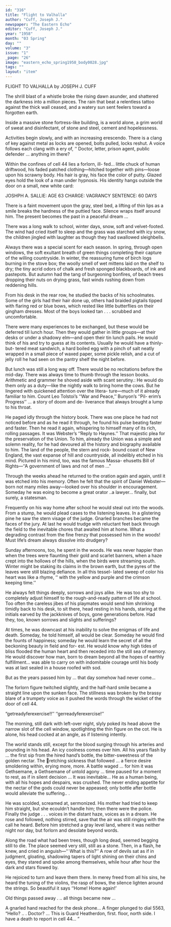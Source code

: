 ```yaml
---
id: "316"
title: "Flight to Valhalla"
author: "Cuff, Joseph J."
newspaper: "The Eastern Echo"
editor: "Cuff, Joseph J."
year: "1958"
month: "03 Spring"
day: ""
volume: "3"
issue: "1"
_page: "26"
image: "eastern_echo_spring1958_body0028.jpg"
tags: ""
layout: "item"
---
```

FLIGHT TO VALHALLA
by JOSEPH J. CUFF

The shrill blast of a whistle broke the rising dawn
asunder, and shattered the darkness into a
million pieces. The rain that beat a relentless tattoo
against the thick wall ceased, and a watery sun sent
feelers toward a forgotten earth.

Inside a massive stone fortress-like building, is
a world alone, a grim world of sweat and disinfectant,
of stone and steel, cement and hopelessness.

Activities begin slowly, and with an increasing
erescendo. There is a clang of key against metal
as locks are opened, bolts pulled, locks reshut. A
voice follows each clang with a ery of, ‘‘ Doctor,
letter, prison agent, public defender ... anything
im there?

Within the confines of cell 44 lies a forlorn, ill-
fed... little chuck of human driftwood, his faded
patched clothing—hitched together with pins—loose
upon his scrawny body. His hair is gray, his face
the color of putty. Glazed eyes hold the look of a
man under hypnosis. His identity hangs outside
the door on a small, new white card:

JOSHPH A. SALLIE: AGE 63
CHARGE: VAGRANCY
SENTENCE: 60 DAYS

There is a faint movement upon the gray, steel
bed, a lifting of thin lips as a smile breaks the
hardness of the puttied face. Silence wraps itself
around him. The present becomes the past in a
peaceful dream ...

There was a long walk to school, winter days,
snow, soft and velvet-footed. The wind had cried
itself to sleep and the grass was starched with icy
snow, the children jingled with laughter as though
they had swallowed sleighbells.

Always there was a special scent for each season.
In spring, through open windows, the soft exultant
breath of green things completing their capture of
the willing countryside. In winter, the reassuring
fume of birch logs burning in the stove box; the
woolly smell of wet mittens laid on the shelf to dry;
the tiny acrid odors of chalk and fresh sponged
blackboards, of ink and pastepots. But autumn had
the tang of burgeoning bonfires, of beach trees
dropping their nuts on drying grass, fast winds
rushing down from reddening hills.

From his desk in the rear row, he studied the
backs of his schoolmates. Some of the girls had their
hair done up, others had braided pigtails tipped with
flaring red or blue bows, which rested like little
butterflies on their gingham dresses. Most of the
boys looked tan . . . scrubbed and uncomfortable.

There were many experiences to be exchanged,
but these would be deferred till lunch hour. Then
they would gather in little groups—at their desks
or under a shadowy elm—and open their tin lunch
pails. He would think of his and try to guess at
its contents. Usually he would have a thinly-but-
tered meat sandwich, a hard boiled egg with a pinch
of salt neatly wrapped in a small piece of waxed
paper, some pickle relish, and a cut of jelly roll he
had seen on the pantry shelf the night before.

But lunch was still a long way off. There
would be no recitations before the mid-day. There
was always time to thumb through the lesson books.
Arithmetic and grammer he shoved aside with scant
serutiny.: He would do them only as a duty—like
the nightly walk to bring home the cows. But he
lingered with quickened attention over the litera-
ture—much of it already familiar to him. Count
Leo Tolstoi’s ‘‘War and Peace,’’ Bunyon’s ‘‘Pil-
erim’s Progress’’ ... a story of doom and de-
liverance that always brought a lump to his throat.

He paged idly through the history book. There
was one place he had not noticed before and as he
read it through, he found his pulse beating faster
and faster. Then he read it again, whispering to
himself many of its rich, rolling passages. It was
Webster’s ‘‘Reply to Haynes.’’ That majestic plea for
the preservation of the Union. To him, already the
Union was a simple and solemn reality, for he had
devoured all the history and biography available to
him. The land of the people, the stern and rock-
bound coast of New England, the vast expanse of
hill and countryside, all indelibly etched in his mind.
Pictured in his mind, too, was the famous Massa-
ehusetts Bill of Rights—‘‘A government of laws
and not of men ..."

Through the weeks ahead he returned to the
oration again and again, until it was etched into his
memory. Often he felt that the spirit of Daniel
Webster—born not many miles away—looked over
his shoulder in encouragement. Someday he was
eoing to become a great orator ..a lawyer... finally,
but surely, a statesman.

Frequently on his way home after school he would
steal out into the woods. From a stump, he would
plead cases to the listening leaves. In a glistering
pine he saw the stern visage of the judge. Gnarled
branches became the faces of the jury. At last he
would trudge with reluctant feet back through the
field to the inevitable chores that awaited him at
home. What a degrading contrast from the fine
frenzy that possessed him in the woods! Must life’s
dream always dissolve into drudgery?

Sunday afternoons, too, he spent in the woods.
He was never happier than when the trees were
flaunting their gold and scarlet banners, when a haze
crept into the hollows of the hills, when the birds
were streaming south. Winter might be staking its
claims in the brown earth, but the pyres of the
leaves were still blazing defiance. In all this tessel-
lated sweep of color his heart was like a rhyme, ‘‘ with
the yellow and purple and the crimson keeping time.’’

He always felt things deeply, sorrows and joys
alike. He was too shy to completely adjust himself to
the rough-and-ready pattern of life at school. Too
often the careless jibes of his playmates would send
him shrinking timidly back to his desk, to sit there,
head resting in his hands, staring at the initials
earved by the jackknives of boys, gone generations
before. Had they, too, known sorrows and slights
and sufferings?

At times, he was downcast at his inability to
solve the enigmas of life and death. Someday, he
told himself, all would be clear. Someday he would
find the founts of happiness; someday he would learn
the secret of all the beckoning beauty in field and for-
est. He would know why high tides of bliss flooded
the human heart and then receded into the still sea
of memory. He would discover how man, born to
dream beyond all the hopes of earthly fulfillment...
was able to carry on with indomitable courage until
his body was at last sealed in a house roofed with sod.

But as the years passed him by ... that day
somehow had never come...

The forlorn figure twitched slightly, and the
half-hard smile became a straight line upon the sunken
face. The stillness was broken by the brassy blare
of a trumpety voice as it pushed the words through
the wicket of the door of cell 44.

“getreadyferexercise!!’’ ‘‘gerreadyferexercise!’’

The morning, still dark with left-over night,
slyly poked its head above the narrow slot of the cell
window, spotlighting the thin figure on the cot. He
is alone, his head cocked at an angle, as if listening
intently.

The world stands still, except for the blood
surging through his arteries and pounding in his
head. An icy coolness comes over him. All his
years flash by ... the first sip from the hired hand’s
bottle, the bitter-sweetness of the golden nectar. The
retching sickness that followed ... a fierce desire
smoldering within, erying more, more. A battle waged
... for him it was Gethsemane, a Gethsemane of
untold agony ... time paused for a moment to rest,
as if in silent decision ... It was inevitable...
He as a human being, with all his hopes and despairs,
was crushed. The never ending appetite for the
nectar of the gods could never be appeased; only
bottle after bottle would alleviate the suffering.. .

He was scolded, screamed at, sermonized. His
mother had tried to keep him straight, but she
ecouldn’t handle him; then there were the police.
Finally the judge . . . voices in the distant haze,
voices as in a dream. He rose and followed, nothing
stirred, save that the air was still ringing with the
call he heard. Before him stretched a gray level
land, where it was neither night nor day, but forlorn
and desolate beyond words.

Along the road what had been trees, though long
dead, seemed begging still to die. The place seemed
very still, still as a stone. Then, in a flash, he knew,
and cried in anguish—‘‘ What is this?’’ A row of
devils sat as if in judgment, gloating, shadowing
tapers of light shining on their chins and eyes, they
stared and spoke among themselves, while hour after
hour the dark and stars flowed by.

He rejoiced to turn and leave them there. In
merey freed from all his sins, he heard the tuning of
the violins, the rasp of bows, the silence lighten around
the strings. So beautiful it says ‘‘Home! Home
again!’

Old things passed away . .. all things became 
new ...

A gnarled hand reached for the desk phone...
A finger plunged to dial 5563, “Hello? .. . Doctor?
... This is Guard Heatherdon, first. floor, north side.
I have a death to report in cell 44... ”
